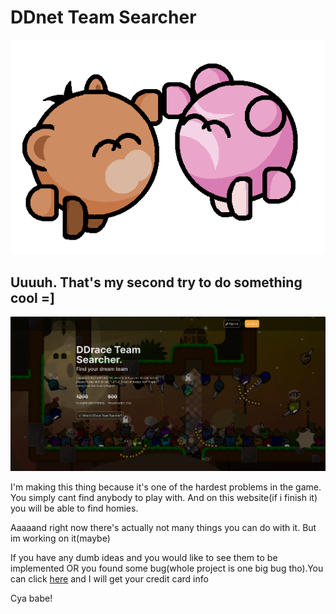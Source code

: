 # DDnet Team Searcher
![Logo](images/logo.png)
## Uuuuh. That's my second try to do something cool =]
![Screenshot](images/screenshot.png)

I'm making this thing because it's one of the hardest problems in the game. You simply cant find anybody to play with. And on this website(if i finish it) you will be able to find homies.

Aaaaand right now there's actually not many things you can do with it. But im working on it(maybe)

If you have any dumb ideas and you would like to see them to be implemented OR you found some bug(whole project is one big bug tho).You can click [here](https://discord.gg/eZewrwVaBZ) and I will get your credit card info

Cya babe!
